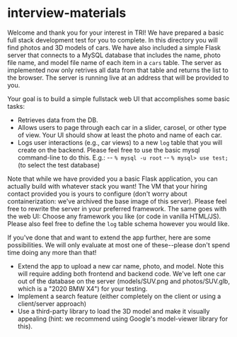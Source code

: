 # interview-materials

Welcome and thank you for your interest in TRI! We have prepared a basic full stack development test for you to complete. In this directory you will find photos and 3D models of cars. We have also included a simple Flask server that connects to a MySQL database that includes the name, photo file name, and model file name of each item in a `cars` table. The server as implemented now only retrives all data from that table and returns the list to the browser. The server is running live at an address that will be provided to you.

Your goal is to build a simple fullstack web UI that accomplishes some basic tasks:
- Retrieves data from the DB.
- Allows users to page through each car in a slider, carosel, or other type of view. Your UI should show at least the photo and name of each car.
- Logs user interactions (e.g., car views) to a new `log` table that you will create on the backend. Please feel free to use the basic mysql command-line to do this. E.g.:
-- `% mysql -u root`
-- `% mysql> use test;` (to select the test database)

Note that while we have provided you a basic Flask application, you can actually build with whatever stack you want! The VM that your hiring contact provided you is yours to configure (don't worry about containerization: we've archived the base image of this server). Please feel free to rewrite the server in your preferred framework. The same goes with the web UI: Choose any framework you like (or code in vanilla HTML/JS). Please also feel free to define the `log` table schema however you would like.

If you've done that and want to extend the app further, here are some possibilities. We will only evaluate at most one of these--please don't spend time doing any more than that!

- Extend the app to upload a new car name, photo, and model. Note this will require adding both frontend and backend code. We've left one car out of the database on the server (models/SUV.png and photos/SUV.glb, which is a "2020 BMW X4") for your testing.
- Implement a search feature (either completely on the client or using a client/server approach)
- Use a third-party library to load the 3D model and make it visually appealing (hint: we recommend using Google's model-viewer library for this).